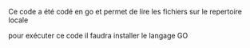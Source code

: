 Ce code a été codé en go et permet de lire les fichiers sur le repertoire locale

pour exécuter ce code il faudra installer le langage GO